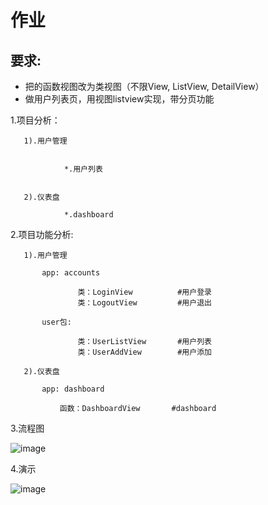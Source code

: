 # 作业 

## 要求:

- 把的函数视图改为类视图（不限View, ListView, DetailView）
- 做用户列表页，用视图listview实现，带分页功能


1.项目分析：

       1).用户管理
	   
	
				*.用户列表
				 
				 
       2).仪表盘
	   
				*.dashboard  
	   

2.项目功能分析:

       1).用户管理
	       
		   app: accounts
	           
				   类：LoginView          #用户登录	   
				   类：LogoutView         #用户退出
				   
		   user包:

				   类：UserListView       #用户列表	
				   类：UserAddView        #用户添加	
		   
       2).仪表盘
	   
		   app: dashboard
		   
	           函数：DashboardView       #dashboard	 

3.流程图

![image](https://github.com/1032231418/python/blob/master/lesson3/zhangbaocheng/naotu.png)			   
		   
4.演示

![image](https://github.com/1032231418/python/blob/master/lesson3/zhangbaocheng/yanshi.gif)			   
